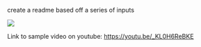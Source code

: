 create a readme based off a series of inputs

![](sample-gif.gif)

Link to sample video on youtube: https://youtu.be/_KL0H6ReBKE

